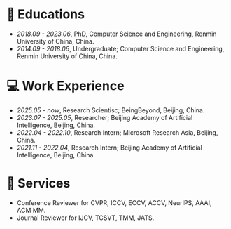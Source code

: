
# 📖 Educations
- *2018.09 - 2023.06*, PhD, Computer Science and Engineering, Renmin University of China, China.
- *2014.09 - 2018.06*, Undergraduate; Computer Science and Engineering, Renmin University of China, China.


# 💻 Work Experience
- *2025.05 - now*, Research Scientisc; BeingBeyond, Beijing, China.
- *2023.07 - 2025.05*, Researcher; Beijing Academy of Artificial Intelligence, Beijing, China.
- *2022.04 - 2022.10*, Research Intern; Microsoft Research Asia, Beijing, China.
- *2021.11 - 2022.04*, Research Intern; Beijing Academy of Artificial Intelligence, Beijing, China.

# 🔧 Services
- Conference Reviewer for CVPR, ICCV, ECCV, ACCV, NeurIPS, AAAI, ACM MM.
- Journal Reviewer for IJCV, TCSVT, TMM, JATS.
